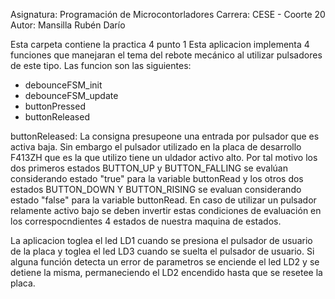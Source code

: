 Asignatura: Programación de Microcontorladores
Carrera: CESE - Coorte 20
Autor: Mansilla Rubén Darío

Esta carpeta contiene la practica 4 punto 1
Esta aplicacion implementa 4 funciones que manejaran el tema del rebote mecánico
al utilizar pulsadores de este tipo.
Las funcion son las siguientes: 
* debounceFSM_init
* debounceFSM_update
* buttonPressed
* buttonReleased

buttonReleased: La consigna presupeone una entrada por pulsador que es activa baja.
Sin embargo el pulsador utilizado en la placa de desarrollo F413ZH que es la que utilizo
tiene un uldador activo alto. Por tal motivo los dos primeros estados BUTTON_UP y 
BUTTON_FALLING se evalúan considerando estado "true" para la variable buttonRead y los 
otros dos estados BUTTON_DOWN Y BUTTON_RISING se evaluan considerando estado "false" para 
la variable buttonRead.
En caso de utilizar un pulsador relamente activo bajo se deben invertir estas condiciones
de evaluación en los correspocndientes 4 estados de nuestra maquina de estados.

La aplicacion toglea el led LD1 cuando se presiona el pulsador de usuario de la placa y 
toglea el led LD3 cuando se suelta el pulsador de usuario.
Si alguna función detecta un error de parametros se enciende el led LD2 y se detiene la 
misma, permaneciendo el LD2 encendido hasta que se resetee la placa.

